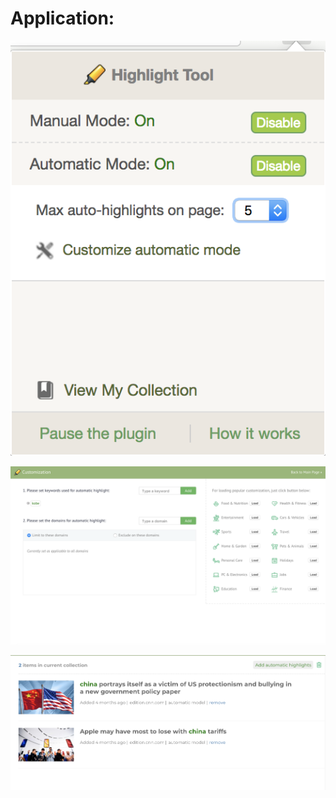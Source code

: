 # Application: 

![img](https://github.com/louyuanyuan/job/blob/master/webdatatool/1.png?raw=true)

![img](https://github.com/louyuanyuan/job/blob/master/webdatatool/2.png?raw=true)

![img](https://github.com/louyuanyuan/job/blob/master/webdatatool/3.png?raw=true)
